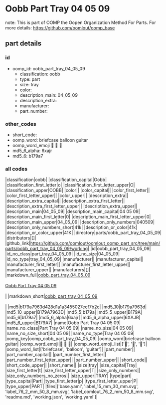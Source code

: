 # Oobb Part Tray 04 05 09  

note: This is part of OOMP the Oopen Organization Method For Parts. For more details: https://github.com/oomlout/oomp_base

##  part details





### id
* oomp_id: oobb_part_tray_04_05_09
  * classification: oobb
  * type: part
  * size: tray
  * color: 
  * description_main: 04_05_09
  * description_extra: 
  * manufacturer: 
  * part_number: 

### other_codes
* short_code: 
* oomp_word: briefcase balloon guitar
* oomp_word_emoji :briefcase: :balloon: :guitar:
* md5_6_alpha: 6xajr
* md5_6: b179a7

### all codes 
|classification|oobb|
|classification_capital|Oobb|
|classification_first_letter|o|
|classification_first_letter_upper|O|
|classification_upper|OOBB|
|color||
|color_capital||
|color_first_letter||
|color_first_letter_upper||
|color_upper||
|description_extra||
|description_extra_capital||
|description_extra_first_letter||
|description_extra_first_letter_upper||
|description_extra_upper||
|description_main|04_05_09|
|description_main_capital|04 05 09|
|description_main_first_letter|0|
|description_main_first_letter_upper|0|
|description_main_upper|04_05_09|
|description_only_numbers|040509|
|description_only_numbers_short|41k|
|description_or_color|41k|
|description_or_color_upper|41K|
|directory|parts/oobb_part_tray_04_05_09|
|distributors|[]|
|github_link|https://github.com/oomlout/oomlout_oomp_part_src/tree/main/parts/oobb_part_tray_04_05_09/working|
|id|oobb_part_tray_04_05_09|
|id_no_class|part_tray_04_05_09|
|id_no_size|04_05_09|
|id_no_type|tray_04_05_09|
|manufacturer||
|manufacturer_capital||
|manufacturer_first_letter||
|manufacturer_first_letter_upper||
|manufacturer_upper||
|manufacturers|[]|
|markdown_full|[oobb_part_tray_04_05_09](https://github.com/oomlout/oomlout_oomp_part_src/tree/main/parts/oobb_part_tray_04_05_09/working)<br>[](https://github.com/oomlout/oomlout_oomp_part_src/tree/main/parts/oobb_part_tray_04_05_09/working)<br>[Oobb Part Tray 04 05 09](https://github.com/oomlout/oomlout_oomp_part_src/tree/main/parts/oobb_part_tray_04_05_09/working)<br><br>|
|markdown_short|[oobb_part_tray_04_05_09](https://github.com/oomlout/oomlout_oomp_part_src/tree/main/parts/oobb_part_tray_04_05_09/working)<br><br>|
|md5|b179a7963d428d1a1a3455027ecf7b2c|
|md5_10|b179a7963d|
|md5_10_upper|B179A7963D|
|md5_5|b179a|
|md5_5_upper|B179A|
|md5_6|b179a7|
|md5_6_alpha|6xajr|
|md5_6_alpha_upper|6XAJR|
|md5_6_upper|B179A7|
|name|Oobb Part Tray 04 05 09|
|name_no_class|Part Tray 04 05 09|
|name_no_size|04 05 09|
|name_no_size_short|04 05 09|
|name_no_type|Tray 04 05 09|
|oomp_key|oomp_oobb_part_tray_04_05_09|
|oomp_word|briefcase balloon guitar|
|oomp_word_emoji|:briefcase: :balloon: :guitar:|
|oomp_word_emoji_list|[':briefcase:', ':balloon:', ':guitar:']|
|oomp_word_list|['briefcase', 'balloon', 'guitar']|
|part_number||
|part_number_capital||
|part_number_first_letter||
|part_number_first_letter_upper||
|part_number_upper||
|short_code||
|short_code_upper||
|short_name||
|size|tray|
|size_capital|Tray|
|size_first_letter|t|
|size_first_letter_upper|T|
|size_only_numbers||
|size_only_numbers_no_zeros||
|size_upper|TRAY|
|type|part|
|type_capital|Part|
|type_first_letter|p|
|type_first_letter_upper|P|
|type_upper|PART|
|files|['base.yaml', 'label_15_mm_30_mm.svg', 'label_76_2_mm_50_8_mm.svg', 'label_oomlout_76_2_mm_50_8_mm.svg', 'readme.md', 'working.json', 'working.yaml']|
